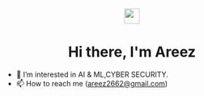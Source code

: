 # 
  <div align="center"> 
    <img src="https://media.giphy.com/media/hvRJCLFzcasrR4ia7z/giphy.gif" width="30px"> 
    <h1>Hi there, I'm Areez</h1>
  </div>

- 👀 I’m interested in AI & ML,CYBER SECURITY.
- 📫 How to reach me (areez2662@gmail.com)

<!---
AreezAftab/AreezAftab is a ✨ special ✨ repository because its `README.md` (this file) appears on your GitHub profile.
You can click the Preview link to take a look at your changes.
--->
